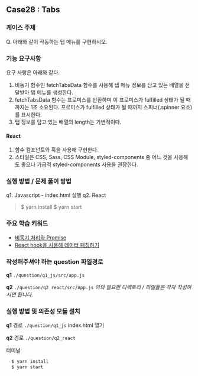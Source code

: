 ## Case28 : Tabs


### 케이스 주제
Q. 아래와 같이 작동하는 탭 메뉴를 구현하시오.


### 기능 요구사항
요구 사항은 아래와 같다.

1. 비동기 함수인 fetchTabsData 함수를 사용해 탭 메뉴 정보를 담고 있는 배열을 전달받아 탭 메뉴를 생성한다.
2. fetchTabsData 함수는 프로미스를 반환하며 이 프로미스가 fulfilled 상태가 될 때까지는 1초 소요된다. 프로미스가 fulfilled 상태가 될 때까지 스피너(.spinner 요소)를 표시한다.
3. 탭 정보를 담고 있는 배열의 length는 가변적이다.

#### React
1. 함수 컴포넌트와 훅을 사용해 구현한다.
2. 스타일은 CSS, Sass, CSS Module, styled-components 중 어느 것을 사용해도 좋으나 가급적 styled-components 사용을 권장한다.


### 실행 방법 / 문제 풀이 방법
q1. Javascript - index.html 실행
q2. React

>  $ yarn install
>  $ yarn start


### 주요 학습 키워드
- [비동기 처리와 Promise](https://developer.mozilla.org/ko/docs/Learn/JavaScript/Asynchronous/Introducing)
- [React hook을 사용해 데이터 패칭하기](https://www.robinwieruch.de/react-hooks-fetch-data)


### 작성해주셔야 하는 question 파일경로
**q1**
`./question/q1_js/src/app.js`

**q2**
`./question/q2_react/src/App.js`
*이외 필요한 디렉토리 / 파일들은 각자 작성하시면 됩니다.*


### 실행 방법 및 의존성 모듈 설치

**q1**
경로
`./question/q1_js`
index.html 열기

**q2**
경로
`./question/q2_react`

터미널

```bash
  $ yarn install
  $ yarn start
```
